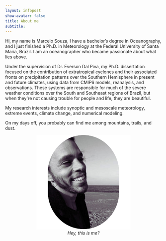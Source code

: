 ```yaml
---
layout: infopost
show-avatar: false
title: About me
subtitle: 
---
```

Hi, my name is Marcelo Souza, I have a bachelor’s degree in Oceanography, and I just finished a Ph.D. in Meteorology at the Federal University of Santa Maria, Brazil. I am an oceanographer who became passionate about what lies above. 

Under the supervision of Dr. Everson Dal Piva, my Ph.D. dissertation focused on the contribution of extratropical cyclones and their associated fronts on precipitation patterns over the Southern Hemisphere in present and future climates, using data from CMIP6 models, reanalysis, and observations. These systems are responsible for much of the severe weather conditions over the South and Southeast regions of Brazil, but when they're not causing trouble for people and life, they are beautiful.


My research interests include synoptic and mesoscale meteorology, extreme events, climate change, and numerical modeling.

On my days off, you probably can find me among mountains, trails, and dust.

<p align="center">
    <img src="/assets/img/eu3.png" alt="Este cara sou eu!" style="width: 60%;">
    <br>
    <i>Hey, this is me?</i>
</p>